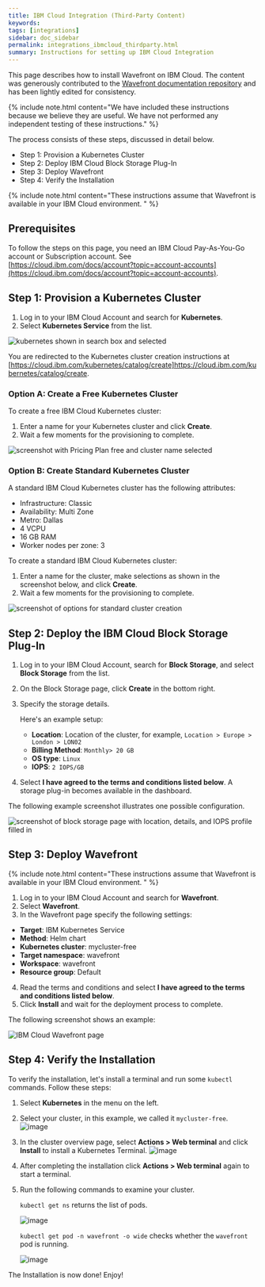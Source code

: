 ```yaml
---
title: IBM Cloud Integration (Third-Party Content)
keywords:
tags: [integrations]
sidebar: doc_sidebar
permalink: integrations_ibmcloud_thirdparty.html
summary: Instructions for setting up IBM Cloud Integration
---
```


This page describes how to install Wavefront on IBM Cloud. The content was generously contributed to the [Wavefront documentation repository](https://github.com/wavefrontHQ/docs/pull/177) and has been lightly edited for consistency.

{% include note.html content="We have included these instructions because we believe they are useful. We have not performed any independent testing of these instructions." %}

The process consists of these steps, discussed in detail below.

- Step 1: Provision a Kubernetes Cluster
- Step 2: Deploy IBM Cloud Block Storage Plug-In
- Step 3: Deploy Wavefront
- Step 4: Verify the Installation

{% include note.html content="These instructions assume that Wavefront is available in your IBM Cloud environment. " %}

## Prerequisites

To follow the steps on this page, you  need an IBM Cloud Pay-As-You-Go account or Subscription account. See  [https://cloud.ibm.com/docs/account?topic=account-accounts](https://cloud.ibm.com/docs/account?topic=account-accounts).


##  Step 1: Provision a Kubernetes Cluster

1. Log in to your IBM Cloud Account and search for **Kubernetes**.
3. Select **Kubernetes Service** from the list.

![kubernetes shown in search box and selected](images/ibm_cloud_create_kubernetes.png)

You are redirected to the Kubernetes cluster creation instructions at [https://cloud.ibm.com/kubernetes/catalog/create]https://cloud.ibm.com/kubernetes/catalog/create.

### Option A: Create a Free Kubernetes Cluster

To create a free IBM Cloud Kubernetes cluster:
1. Enter a name for your Kubernetes cluster and click **Create**.
2. Wait a few moments for the provisioning to complete.

![screenshot with Pricing Plan free and cluster name selected](images/ibm_create_free_cluster.png)


### Option B: Create Standard Kubernetes Cluster

A standard IBM Cloud Kubernetes cluster has the following attributes:
* Infrastructure: Classic
* Availability: Multi Zone
* Metro: Dallas
* 4 VCPU
* 16 GB RAM
* Worker nodes per zone: 3

To create a standard IBM Cloud Kubernetes cluster:

1. Enter a name for the cluster, make selections as shown in the screenshot below, and click **Create**.
2. Wait a few moments for the provisioning to complete.

![screenshot of options for standard cluster creation](images/ibm_standard_cluster_create.png)


##  Step 2: Deploy the IBM Cloud Block Storage Plug-In


1. Log in to your IBM Cloud Account, search for **Block Storage**, and select **Block Storage** from the list.
2. On the Block Storage page, click  **Create** in the bottom right.
3. Specify the storage details. 

   Here's an example setup:
   
    * **Location**: Location of the cluster, for example, `Location > Europe > London > LON02`
    * **Billing Method**: `Monthly> 20 GB`
    * **OS type**: `Linux`
    * **IOPS**: `2 IOPS/GB`

4. Select **I have agreed to the terms and conditions listed below**. A storage plug-in becomes available in the dashboard.

The following example screenshot illustrates one possible configuration.

![screenshot of block storage page with location, details, and IOPS profile filled in](images/ibm_block_storage_example.png)


##  Step 3: Deploy Wavefront

{% include note.html content="These instructions assume that Wavefront is available in your IBM Cloud environment. " %}

1. Log in to your IBM Cloud Account and search for **Wavefront**.
2. Select **Wavefront**.
3. In the Wavefront page specify the following settings:
  * **Target**: IBM Kubernetes Service
  * **Method**: Helm chart
  * **Kubernetes cluster**: mycluster-free
  * **Target namespace**: wavefront
  * **Workspace**: wavefront
  * **Resource group**: Default
4. Read the terms and conditions and select **I have agreed to the terms and conditions listed below**.
5. Click **Install** and wait for the deployment process to complete.

The following screenshot shows an example:

![IBM Cloud Wavefront page](images/ibm_wavefront_deployment.png)


##  Step 4: Verify the Installation

To verify the installation, let's install a terminal and run some `kubectl` commands. Follow these steps:

1. Select **Kubernetes** in the menu on the left.
2. Select your cluster, in this example, we called it `mycluster-free`.
   ![image](images/ibm_select_myclusterfree.png)
3. In the cluster overview page, select **Actions > Web terminal** and click **Install** to install a Kubernetes Terminal.
   ![image](images/ibm_install_webterminal.png)
4. After completing the installation click **Actions > Web terminal** again to start a terminal.
5. Run the following commands to examine your cluster.

   `kubectl get ns` returns the list of pods.

    ![image](images/ibm_get_pod_list.png)

   `kubectl get pod -n wavefront -o wide` checks whether the `wavefront` pod is running.

    ![image](images/ibm_wavefront_status.png)


The Installation is now done! Enjoy!
